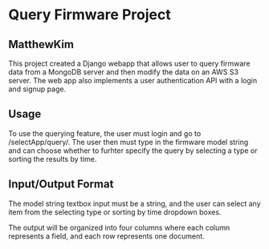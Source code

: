 # Query Firmware Project
## MatthewKim

This project created a Django webapp that allows user to query firmware data from a MongoDB server and then modify the data on an AWS S3 server. The web app also implements a user authentication API with a login and signup page.

## Usage

To use the querying feature, the user must login and go to /selectApp/query/. The user then must type in the firmware model string and can choose whether to furhter specify the query by selecting a type or sorting the results by time.

## Input/Output Format

The model string textbox input must be a string, and the user can select any item from the selecting type or sorting by time dropdown boxes.

The output will be organized into four columns where each column represents a field, and each row represents one document.